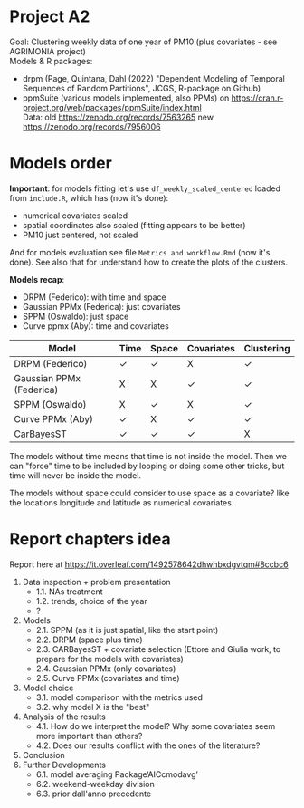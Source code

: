 # Project A2

Goal: Clustering weekly data of one year of PM10 (plus covariates - see AGRIMONIA project)   
Models & R packages:  
- drpm (Page, Quintana, Dahl (2022) "Dependent Modeling of Temporal Sequences of Random Partitions", JCGS, R-package on Github)    
- ppmSuite (various models implemented, also PPMs) on https://cran.r-project.org/web/packages/ppmSuite/index.html   
Data: old https://zenodo.org/records/7563265 new https://zenodo.org/records/7956006   


# Models order
**Important**: for models fitting let's use `df_weekly_scaled_centered` loaded from `include.R`, which has (now it's done):

- numerical covariates scaled
- spatial coordinates also scaled (fitting appears to be better)
- PM10 just centered, not scaled

And for models evaluation see file `Metrics and workflow.Rmd` (now it's done).
See also that for understand how to create the plots of the clusters.

**Models recap**:

- DRPM (Federico): with time and space
- Gaussian PPMx (Federica): just covariates
- SPPM (Oswaldo): just space
- Curve ppmx (Aby): time and covariates

| Model                    | Time     | Space    | Covariates | Clustering|
|--------------------------|----------|----------|------------|-----------|
| DRPM (Federico)          |  ✓       | ✓          |  X      | ✓      | 
| Gaussian PPMx (Federica) |  X       |   X        |  ✓      | ✓      | 
| SPPM (Oswaldo)           |  X       |    ✓       | X      | ✓      |
| Curve PPMx (Aby)         |   ✓     | X           |  ✓     | ✓      |
| CarBayesST               |   ✓     | ✓           |  ✓      |  X    |


The models without time means that time is not inside the model. Then we can "force" time to be included by looping or doing some other tricks, but time will never be inside the model.

The models without space could consider to use space as a covariate? like the locations longitude and latitude as numerical covariates.

# Report chapters idea
Report here at https://it.overleaf.com/1492578642dhwhbxdgvtqm#8ccbc6

1. Data inspection + problem presentation
	- 1.1. NAs treatment
	- 1.2. trends, choice of the year
	- ?
2. Models
	- 2.1. SPPM (as it is just spatial, like the start point)
	- 2.2. DRPM (space plus time)
	- 2.3. CARBayesST + covariate selection (Ettore and Giulia work, to prepare for the models with covariates)
	- 2.4. Gaussian PPMx (only covariates)
	- 2.5. Curve PPMx (covariates and time)
3. Model choice
	- 3.1. model comparison with the metrics used
	- 3.2. why model X is the "best"
4. Analysis of the results
	- 4.1. How do we interpret the model? Why some covariates seem more important than others?
	- 4.2. Does our results conflict with the ones of the literature?
5. Conclusion
6. Further Developments
	- 6.1. model averaging Package‘AICcmodavg’
	- 6.2.  weekend-weekday division
	- 6.3. prior dall'anno precedente